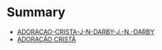 # Summary

* [ADORACAO-CRISTA-J-N-DARBY-J.-N.-DARBY](README.md)
* [ADORAÇÃO CRISTÃ](adoracao_crista.md)
